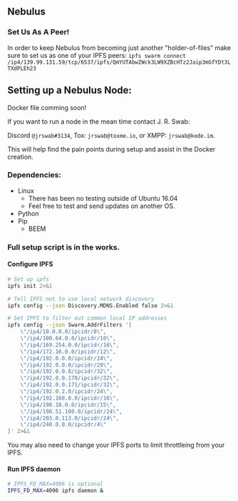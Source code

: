 ## Nebulus
### Set Us As A Peer!
In order to keep Nebulus from becoming just another "holder-of-files" make sure to set us as one of your IPFS peers:
`ipfs swarm connect /ip4/139.99.131.59/tcp/6537/ipfs/QmYUTAbwZWck3LW9XZBcHTz2Jaip3mGfYDt3LTXdPLEh23`

## Setting up a Nebulus Node:
Docker file comming soon!

If you want to run a node in the mean time contact J. R. Swab:

Discord `@jrswab#3134`, Tox: `jrswab@toxme.io`, or XMPP: `jrswab@kode.im`.

This will help find the pain points during setup and assist in the Docker creation.
### Dependencies:
- Linux
  - There has been no testing outside of Ubuntu 16.04
  - Feel free to test and send updates on another OS.
- Python
- Pip
  - BEEM

### Full setup script is in the works.
#### Configure IPFS
```bash
# Set up ipfs
ipfs init 2>&1

# Tell IPFS not to use local network discovery
ipfs config --json Discovery.MDNS.Enabled false 2>&1

# Set IPFS to filter out common local IP addresses
ipfs config --json Swarm.AddrFilters '[
	\"/ip4/10.0.0.0/ipcidr/8\",
	\"/ip4/100.64.0.0/ipcidr/10\",
	\"/ip4/169.254.0.0/ipcidr/16\",
	\"/ip4/172.16.0.0/ipcidr/12\",
	\"/ip4/192.0.0.0/ipcidr/24\",
	\"/ip4/192.0.0.0/ipcidr/29\",
	\"/ip4/192.0.0.8/ipcidr/32\",
	\"/ip4/192.0.0.170/ipcidr/32\",
	\"/ip4/192.0.0.171/ipcidr/32\",
	\"/ip4/192.0.2.0/ipcidr/24\",
	\"/ip4/192.168.0.0/ipcidr/16\",
	\"/ip4/198.18.0.0/ipcidr/15\",
	\"/ip4/198.51.100.0/ipcidr/24\",
	\"/ip4/203.0.113.0/ipcidr/24\",
	\"/ip4/240.0.0.0/ipcidr/4\"
]' 2>&1

```
You may also need to change your IPFS ports to limit throttleing from your IPFS.
#### Run IPFS daemon
```bash
# IPFS_FD_MAX=4096 is optional
IPFS_FD_MAX=4096 ipfs daemon &
```
